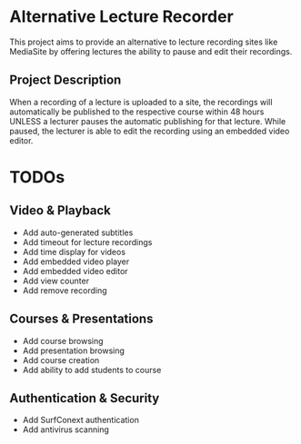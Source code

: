 # Alternative Lecture Recorder

This project aims to provide an alternative to lecture recording sites like MediaSite by offering lectures the ability to pause and edit their recordings.

## Project Description

When a recording of a lecture is uploaded to a site, the recordings will automatically be published to the respective course within 48 hours UNLESS a lecturer pauses the automatic publishing for that lecture. While paused, the lecturer is able to edit the recording using an embedded video editor.

# TODOs

## Video & Playback

- Add auto-generated subtitles
- Add timeout for lecture recordings
- Add time display for videos
- Add embedded video player
- Add embedded video editor
- Add view counter
- Add remove recording

## Courses & Presentations

- Add course browsing
- Add presentation browsing
- Add course creation
- Add ability to add students to course

## Authentication & Security

- Add SurfConext authentication
- Add antivirus scanning
